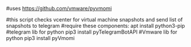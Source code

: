 #uses https://github.com/vmware/pyvmomi

#this script checks vcenter for virtual machine snapshots and send list of snapshots to telegram
#require these components: 
apt install python3-pip
#telegram lib for python
pip3 install pyTelegramBotAPI
#Vmware lib for python
pip3 install pyVmomi
